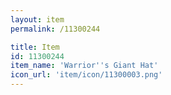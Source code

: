 ```yaml
---
layout: item
permalink: /11300244

title: Item
id: 11300244
item_name: 'Warrior''s Giant Hat'
icon_url: 'item/icon/11300003.png'
---
```

